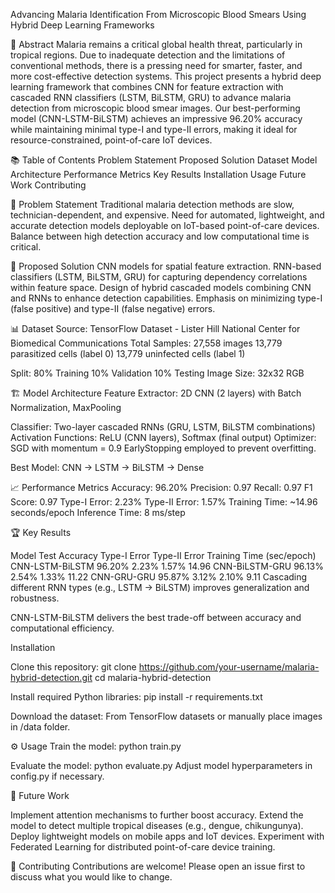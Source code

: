 Advancing Malaria Identification From Microscopic Blood Smears Using Hybrid Deep Learning Frameworks

📜 Abstract
Malaria remains a critical global health threat, particularly in tropical regions. Due to inadequate detection and the limitations of conventional methods, there is a pressing need for smarter, faster, and more cost-effective detection systems. This project presents a hybrid deep learning framework that combines CNN for feature extraction with cascaded RNN classifiers (LSTM, BiLSTM, GRU) to advance malaria detection from microscopic blood smear images.
Our best-performing model (CNN-LSTM-BiLSTM) achieves an impressive 96.20% accuracy while maintaining minimal type-I and type-II errors, making it ideal for resource-constrained, point-of-care IoT devices.

📚 Table of Contents
Problem Statement
Proposed Solution
Dataset
Model Architecture
Performance Metrics
Key Results
Installation
Usage
Future Work
Contributing

🛑 Problem Statement
Traditional malaria detection methods are slow, technician-dependent, and expensive.
Need for automated, lightweight, and accurate detection models deployable on IoT-based point-of-care devices.
Balance between high detection accuracy and low computational time is critical.

🚀 Proposed Solution
CNN models for spatial feature extraction.
RNN-based classifiers (LSTM, BiLSTM, GRU) for capturing dependency correlations within feature space.
Design of hybrid cascaded models combining CNN and RNNs to enhance detection capabilities.
Emphasis on minimizing type-I (false positive) and type-II (false negative) errors.

📊 Dataset
Source: TensorFlow Dataset - Lister Hill National Center for Biomedical Communications
Total Samples: 27,558 images
13,779 parasitized cells (label 0)
13,779 uninfected cells (label 1)

Split:
80% Training
10% Validation
10% Testing
Image Size: 32x32 RGB

🏗️ Model Architecture
Feature Extractor:
2D CNN (2 layers) with Batch Normalization, MaxPooling

Classifier:
Two-layer cascaded RNNs (GRU, LSTM, BiLSTM combinations)
Activation Functions: ReLU (CNN layers), Softmax (final output)
Optimizer: SGD with momentum = 0.9
EarlyStopping employed to prevent overfitting.

Best Model:
CNN -> LSTM -> BiLSTM -> Dense

📈 Performance Metrics
Accuracy: 96.20%
Precision: 0.97
Recall: 0.97
F1 Score: 0.97
Type-I Error: 2.23%
Type-II Error: 1.57%
Training Time: ~14.96 seconds/epoch
Inference Time: 8 ms/step

🏆 Key Results

Model	Test Accuracy	Type-I Error	Type-II    Error	Training Time (sec/epoch)
CNN-LSTM-BiLSTM     	96.20%	     2.23%	   1.57%	  14.96
CNN-BiLSTM-GRU	      96.13%	     2.54%	   1.33%	  11.22
CNN-GRU-GRU         	95.87%	     3.12%	   2.10%	  9.11
Cascading different RNN types (e.g., LSTM -> BiLSTM) improves generalization and robustness.

CNN-LSTM-BiLSTM delivers the best trade-off between accuracy and computational efficiency.

Installation

Clone this repository:
git clone https://github.com/your-username/malaria-hybrid-detection.git
cd malaria-hybrid-detection

Install required Python libraries:
pip install -r requirements.txt

Download the dataset:
From TensorFlow datasets or manually place images in /data folder.

⚙️ Usage
Train the model:
python train.py

Evaluate the model:
python evaluate.py
Adjust model hyperparameters in config.py if necessary.

🔮 Future Work

Implement attention mechanisms to further boost accuracy.
Extend the model to detect multiple tropical diseases (e.g., dengue, chikungunya).
Deploy lightweight models on mobile apps and IoT devices.
Experiment with Federated Learning for distributed point-of-care device training.

🤝 Contributing
Contributions are welcome!
Please open an issue first to discuss what you would like to change.
